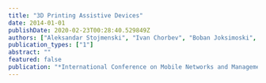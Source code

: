 ```yaml
---
title: "3D Printing Assistive Devices"
date: 2014-01-01
publishDate: 2020-02-23T00:28:40.529849Z
authors: ["Aleksandar Stojmenski", "Ivan Chorbev", "Boban Joksimoski", "Slavco Stojmenski"]
publication_types: ["1"]
abstract: ""
featured: false
publication: "*International Conference on Mobile Networks and Management*"
---
```



